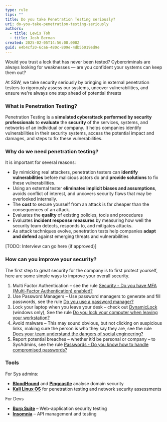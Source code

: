 ```yaml
---
type: rule
tips: ""
title: Do you take Penetration Testing seriously?
uri: do-you-take-penetration-testing-seriously
authors:
  - title: Lewis Toh
  - title: Josh Berman
created: 2025-02-05T14:56:00.000Z
guid: e4b4cf20-6ca6-480c-809e-4db55019ed9e
---
```

Would you trust a lock that has never been tested? Cybercriminals are always looking for weaknesses — are you confident your systems can keep them out?

At SSW, we take security seriously by bringing in external penetration testers to rigorously assess our systems, uncover vulnerabilities, and ensure we're always one step ahead of potential threats

### What is Penetration Testing?

Penetration Testing is a **simulated cyberattack performed by security professionals** to **evaluate** the **security** of the services, systems, and networks of an individual or company. It helps companies identify vulnerabilities in their security systems, access the potential impact and damages, and steps to fix these vulnerabilities.

### Why do we need penetration testing?

It is important for several reasons:

- By mimicking real attackers, penetration testers can **identify vulnerabilities** before malicious actors do and **provide solutions** to fix these vulnerabilities.
- Using an external tester **eliminates implicit biases and assumptions**, avoids conflict of interest, and uncovers security flaws that may be overlooked internally.
- The **cost** to secure yourself from an attack is far cheaper than the consequences of an attack.
- Evaluates the **quality** of existing policies, tools and procedures
- Evaluates **incident response measures** by measuring how well the security team detects, responds to, and mitigates attacks.
- As attack techniques evolve, penetration tests help companies **adapt and defend** against emerging threats and vulnerabilities

\[TODO: Interview can go here (if approved)\]

### How can you improve your security?

The first step to great security for the company is to first protect yourself, here are some simple ways to improve your overall security.

1. Multi Factor Authentication – see the rule [Security - Do you have MFA (Multi-Factor Authentication) enabled?](https://www.ssw.com.au/rules/multi-factor-authentication-enabled/)
2. Use Password Managers – Use password managers to generate and fill passwords, see the rule [Do you use a password manager?](https://www.ssw.com.au/rules/password-manager/)
3. Lock your laptop when you leave your desk – check out [DynamicLock](https://learn.microsoft.com/en-us/windows/security/identity-protection/hello-for-business/hello-feature-dynamic-lock) (windows only), See the rule [Do you lock your computer when leaving your workstation?](https://www.ssw.com.au/rules/lock-your-computer-when-you-leave/)
4. Avoid malware – This may sound obvious, but not clicking on suspicious links, making sure the person is who they say they are, see the rule [Does your team understand the dangers of social engineering?](https://www.ssw.com.au/rules/understand-the-dangers-of-social-engineering/)
5. Report potential breaches – whether it’d be personal or company – to SysAdmins, see the rule [Passwords - Do you know how to handle compromised passwords?](https://www.ssw.com.au/rules/security-compromised-password/)

### Tools

For Sys admins:

- [**BloodHound**](https://bloodhound.readthedocs.io/en/latest/index.html) and [**Pingcastle**](https://www.pingcastle.com/) analyse domain security
- [**Kali Linux OS**](https://www.kali.org/) for penetration testing and network security assessments

For Devs

- [**Burp Suite**](https://portswigger.net/burp) – Web-application security testing
- [**Insomnia**](https://insomnia.rest/) – API management and testing
